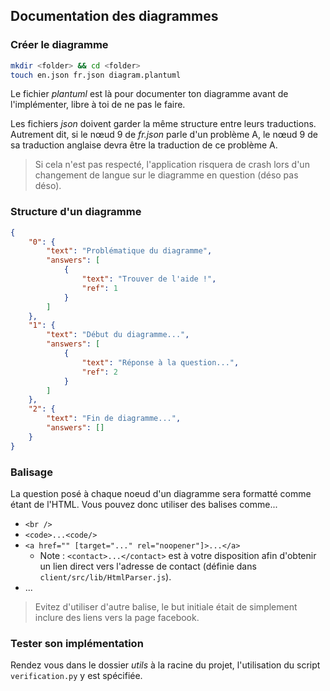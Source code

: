 ## Documentation des diagrammes

### Créer le diagramme 

```bash
mkdir <folder> && cd <folder>
touch en.json fr.json diagram.plantuml
```

Le fichier *plantuml* est là pour documenter ton diagramme avant de l'implémenter, libre à toi de ne pas le faire.

Les fichiers *json* doivent garder la même structure entre leurs traductions. Autrement dit, si le nœud 9 de *fr.json* parle d'un problème A, le nœud 9 de sa traduction anglaise devra être la traduction de ce problème A. 

>  Si cela n'est pas respecté, l'application risquera de crash lors d'un changement de langue sur le diagramme en question (déso pas déso).   

### Structure d'un diagramme

```json
{
    "0": {
        "text": "Problématique du diagramme",
        "answers": [
            {
                "text": "Trouver de l'aide !",
                "ref": 1
            }
        ]
    },
    "1": {
        "text": "Début du diagramme...",
        "answers": [
            {
                "text": "Réponse à la question...",
                "ref": 2
            }
        ]
    },
	"2": {
        "text": "Fin de diagramme...",
        "answers": []
    }
}
```

### Balisage

La question posé à chaque noeud d'un diagramme sera formatté comme étant de l'HTML. Vous pouvez donc utiliser des balises comme...

- `<br />`
- `<code>...<code/>`
- `<a href="" [target="..." rel="noopener"]>...</a>`
  - Note : `<contact>...</contact>`  est à votre disposition afin d'obtenir un lien direct vers l'adresse de contact (définie dans `client/src/lib/HtmlParser.js`).
- ...

> Evitez d'utiliser d'autre balise, le but initiale était de simplement inclure des liens vers la page facebook. 

### Tester son implémentation 

Rendez vous dans le dossier *utils* à la racine du projet, l'utilisation du script `verification.py` y est spécifiée.